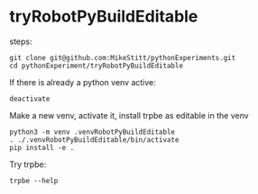 # tryRobotPyBuildEditable

steps:

```
git clone git@github.com:MikeStitt/pythonExperiments.git 
cd pythonExperiment/tryRobotPyBuildEditable
```

If there is already a python venv active:

```
deactivate
```

Make a new venv, activate it, install trpbe as editable in the venv

```
python3 -m venv .venvRobotPyBuildEditable
. ./.venvRobotPyBuildEditable/bin/activate
pip install -e .
```

Try trpbe:

```
trpbe --help
```

```

```